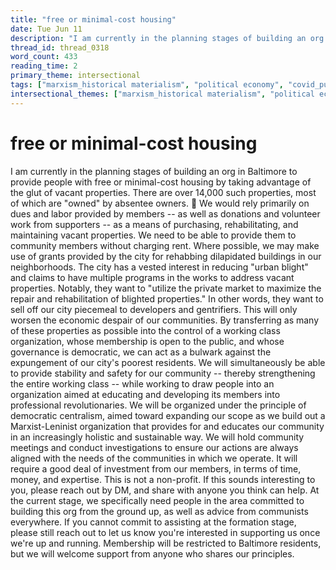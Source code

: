 ```yaml
---
title: "free or minimal-cost housing"
date: Tue Jun 11
description: "I am currently in the planning stages of building an org in Baltimore to provide people with free or minimal-cost housing by taking advantage of the glut of..."
thread_id: thread_0318
word_count: 433
reading_time: 2
primary_theme: intersectional
tags: ["marxism_historical materialism", "political economy", "covid_public health politics", "organizational theory"]
intersectional_themes: ["marxism_historical materialism", "political economy", "covid_public health politics", "organizational theory"]
---
```


# free or minimal-cost housing

I am currently in the planning stages of building an org in Baltimore to provide people with free or minimal-cost housing by taking advantage of the glut of vacant properties. There are over 14,000 such properties, most of which are "owned" by absentee owners. 🧵 We would rely primarily on dues and labor provided by members -- as well as donations and volunteer work from supporters -- as a means of purchasing, rehabilitating, and maintaining vacant properties. We need to be able to provide them to community members without charging rent. Where possible, we may make use of grants provided by the city for rehabbing dilapidated buildings in our neighborhoods. The city has a vested interest in reducing "urban blight" and claims to have multiple programs in the works to address vacant properties. Notably, they want to "utilize the private market to maximize the repair and rehabilitation of blighted properties." In other words, they want to sell off our city piecemeal to developers and gentrifiers. This will only worsen the economic despair of our communities. By transferring as many of these properties as possible into the control of a working class organization, whose membership is open to the public, and whose governance is democratic, we can act as a bulwark against the expungement of our city's poorest residents. We will simultaneously be able to provide stability and safety for our community -- thereby strengthening the entire working class --  while working to draw people into an organization aimed at educating and developing its members into professional revolutionaries. We will be organized under the principle of democratic centralism, aimed toward expanding our scope as we build out a Marxist-Leninist organization that provides for and educates our community in an increasingly holistic and sustainable way. We will hold community meetings and conduct investigations to ensure our actions are always aligned with the needs of the communities in which we operate. It will require a good deal of investment from our members, in terms of time, money, and expertise. This is not a non-profit. If this sounds interesting to you, please reach out by DM, and share with anyone you think can help. At the current stage, we specifically need people in the area committed to building this org from the ground up, as well as advice from communists everywhere. If you cannot commit to assisting at the formation stage, please still reach out to let us know you're interested in supporting us once we're up and running. Membership will be restricted to Baltimore residents, but we will welcome support from anyone who shares our principles.